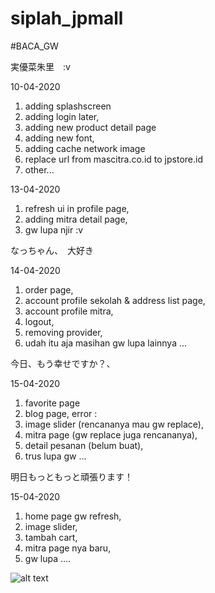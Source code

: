 # siplah_jpmall

#BACA_GW

実優菜朱里　:v　

10-04-2020

1. adding splashscreen 
2. adding login later,
3. adding new product detail page
4. adding new font,
5. adding cache network image
6. replace url from mascitra.co.id to jpstore.id
7. other... 

13-04-2020

1. refresh ui in profile page, 
2. adding mitra detail page,
3. gw lupa njir :v

なっちゃん、　大好き

14-04-2020

1. order page,
2. account profile sekolah & address list page,
3. account profile mitra,
4. logout,
5. removing provider,
6. udah itu aja masihan gw lupa lainnya ...

今日、もう幸せですか？、

15-04-2020

1. favorite page
2. blog page,
error : 
1. image slider (rencananya mau gw replace),
2. mitra page (gw replace juga rencananya),
3. detail pesanan (belum buat),
4. trus lupa gw ...

明日もっともっと頑張ります！

15-04-2020

1. home page gw refresh, 
2. image slider,
3. tambah cart,
4. mitra page nya baru,
5. gw lupa ....

![alt text](https://pbs.twimg.com/media/EVpmIe3U8AMIS6y?format=jpg&name=small)